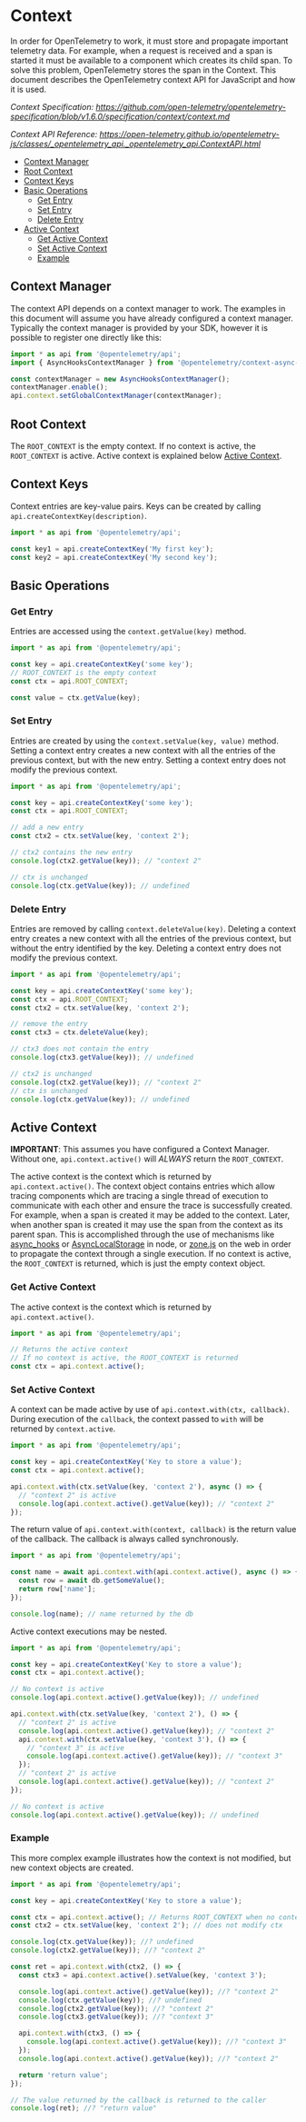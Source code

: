 # Context

In order for OpenTelemetry to work, it must store and propagate important telemetry data.
For example, when a request is received and a span is started it must be available to a component which creates its child span.
To solve this problem, OpenTelemetry stores the span in the Context.
This document describes the OpenTelemetry context API for JavaScript and how it is used.

_Context Specification: <https://github.com/open-telemetry/opentelemetry-specification/blob/v1.6.0/specification/context/context.md>_

_Context API Reference: <https://open-telemetry.github.io/opentelemetry-js/classes/_opentelemetry_api._opentelemetry_api.ContextAPI.html>_

- [Context Manager](#context-manager)
- [Root Context](#root-context)
- [Context Keys](#context-keys)
- [Basic Operations](#basic-operations)
  - [Get Entry](#get-entry)
  - [Set Entry](#set-entry)
  - [Delete Entry](#delete-entry)
- [Active Context](#active-context)
  - [Get Active Context](#get-active-context)
  - [Set Active Context](#set-active-context)
  - [Example](#example)

## Context Manager

The context API depends on a context manager to work.
The examples in this document will assume you have already configured a context manager.
Typically the context manager is provided by your SDK, however it is possible to register one directly like this:

```typescript
import * as api from '@opentelemetry/api';
import { AsyncHooksContextManager } from '@opentelemetry/context-async-hooks';

const contextManager = new AsyncHooksContextManager();
contextManager.enable();
api.context.setGlobalContextManager(contextManager);
```

## Root Context

The `ROOT_CONTEXT` is the empty context.
If no context is active, the `ROOT_CONTEXT` is active.
Active context is explained below [Active Context](#active-context).

## Context Keys

Context entries are key-value pairs.
Keys can be created by calling `api.createContextKey(description)`.

```typescript
import * as api from '@opentelemetry/api';

const key1 = api.createContextKey('My first key');
const key2 = api.createContextKey('My second key');
```

## Basic Operations

### Get Entry

Entries are accessed using the `context.getValue(key)` method.

```typescript
import * as api from '@opentelemetry/api';

const key = api.createContextKey('some key');
// ROOT_CONTEXT is the empty context
const ctx = api.ROOT_CONTEXT;

const value = ctx.getValue(key);
```

### Set Entry

Entries are created by using the `context.setValue(key, value)` method.
Setting a context entry creates a new context with all the entries of the previous context, but with the new entry.
Setting a context entry does not modify the previous context.

```typescript
import * as api from '@opentelemetry/api';

const key = api.createContextKey('some key');
const ctx = api.ROOT_CONTEXT;

// add a new entry
const ctx2 = ctx.setValue(key, 'context 2');

// ctx2 contains the new entry
console.log(ctx2.getValue(key)); // "context 2"

// ctx is unchanged
console.log(ctx.getValue(key)); // undefined
```

### Delete Entry

Entries are removed by calling `context.deleteValue(key)`.
Deleting a context entry creates a new context with all the entries of the previous context, but without the entry identified by the key.
Deleting a context entry does not modify the previous context.

```typescript
import * as api from '@opentelemetry/api';

const key = api.createContextKey('some key');
const ctx = api.ROOT_CONTEXT;
const ctx2 = ctx.setValue(key, 'context 2');

// remove the entry
const ctx3 = ctx.deleteValue(key);

// ctx3 does not contain the entry
console.log(ctx3.getValue(key)); // undefined

// ctx2 is unchanged
console.log(ctx2.getValue(key)); // "context 2"
// ctx is unchanged
console.log(ctx.getValue(key)); // undefined
```

## Active Context

**IMPORTANT**: This assumes you have configured a Context Manager.
Without one, `api.context.active()` will _ALWAYS_ return the `ROOT_CONTEXT`.

The active context is the context which is returned by `api.context.active()`.
The context object contains entries which allow tracing components which are tracing a single thread of execution to communicate with each other and ensure the trace is successfully created.
For example, when a span is created it may be added to the context.
Later, when another span is created it may use the span from the context as its parent span.
This is accomplished through the use of mechanisms like [async_hooks](https://nodejs.org/api/async_hooks.html) or [AsyncLocalStorage](https://nodejs.org/api/async_context.html#async_context_class_asynclocalstorage) in node, or [zone.js](https://github.com/angular/zone.js/) on the web in order to propagate the context through a single execution.
If no context is active, the `ROOT_CONTEXT` is returned, which is just the empty context object.

### Get Active Context

The active context is the context which is returned by `api.context.active()`.

```typescript
import * as api from '@opentelemetry/api';

// Returns the active context
// If no context is active, the ROOT_CONTEXT is returned
const ctx = api.context.active();
```

### Set Active Context

A context can be made active by use of `api.context.with(ctx, callback)`.
During execution of the `callback`, the context passed to `with` will be returned by `context.active`.

```typescript
import * as api from '@opentelemetry/api';

const key = api.createContextKey('Key to store a value');
const ctx = api.context.active();

api.context.with(ctx.setValue(key, 'context 2'), async () => {
  // "context 2" is active
  console.log(api.context.active().getValue(key)); // "context 2"
});
```

The return value of `api.context.with(context, callback)` is the return value of the callback.
The callback is always called synchronously.

```typescript
import * as api from '@opentelemetry/api';

const name = await api.context.with(api.context.active(), async () => {
  const row = await db.getSomeValue();
  return row['name'];
});

console.log(name); // name returned by the db
```

Active context executions may be nested.

```typescript
import * as api from '@opentelemetry/api';

const key = api.createContextKey('Key to store a value');
const ctx = api.context.active();

// No context is active
console.log(api.context.active().getValue(key)); // undefined

api.context.with(ctx.setValue(key, 'context 2'), () => {
  // "context 2" is active
  console.log(api.context.active().getValue(key)); // "context 2"
  api.context.with(ctx.setValue(key, 'context 3'), () => {
    // "context 3" is active
    console.log(api.context.active().getValue(key)); // "context 3"
  });
  // "context 2" is active
  console.log(api.context.active().getValue(key)); // "context 2"
});

// No context is active
console.log(api.context.active().getValue(key)); // undefined
```

### Example

This more complex example illustrates how the context is not modified, but new context objects are created.

```typescript
import * as api from '@opentelemetry/api';

const key = api.createContextKey('Key to store a value');

const ctx = api.context.active(); // Returns ROOT_CONTEXT when no context is active
const ctx2 = ctx.setValue(key, 'context 2'); // does not modify ctx

console.log(ctx.getValue(key)); //? undefined
console.log(ctx2.getValue(key)); //? "context 2"

const ret = api.context.with(ctx2, () => {
  const ctx3 = api.context.active().setValue(key, 'context 3');

  console.log(api.context.active().getValue(key)); //? "context 2"
  console.log(ctx.getValue(key)); //? undefined
  console.log(ctx2.getValue(key)); //? "context 2"
  console.log(ctx3.getValue(key)); //? "context 3"

  api.context.with(ctx3, () => {
    console.log(api.context.active().getValue(key)); //? "context 3"
  });
  console.log(api.context.active().getValue(key)); //? "context 2"

  return 'return value';
});

// The value returned by the callback is returned to the caller
console.log(ret); //? "return value"
```

